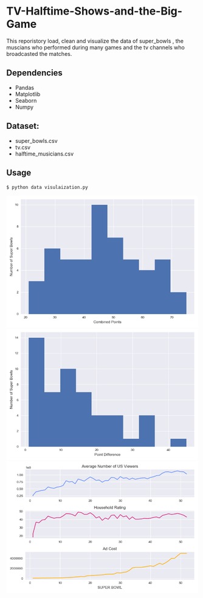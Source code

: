 # TV-Halftime-Shows-and-the-Big-Game
This reporistory load, clean and visualize the data of super_bowls , the muscians who performed during many games and the tv channels who broadcasted the matches.

## Dependencies

- Pandas
- Matplotlib
- Seaborn
- Numpy

## Dataset:
- super_bowls.csv
- tv.csv
- halftime_musicians.csv


## Usage

```bash
$ python data visulaization.py
```


![image](https://github.com/Usman-Ghani123/TV-Halftime-Shows-and-the-Big-Game/blob/master/plots/myplot1.png) 
![image](https://github.com/Usman-Ghani123/TV-Halftime-Shows-and-the-Big-Game/blob/master/plots/myplot2.png) 
![image](https://github.com/Usman-Ghani123/TV-Halftime-Shows-and-the-Big-Game/blob/master/plots/myplot3.png)
